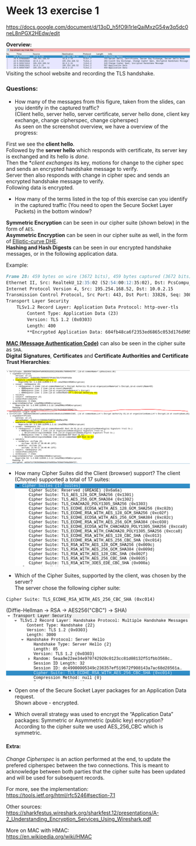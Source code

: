 # Week 13 exercise 1

https://docs.google.com/document/d/13oD_h5fO9i1rIeQaiMxzG54w3q5dc0neL8nPGX2HEdw/edit


**Overview:**
![](images/Overview.PNG)  
Visiting the school website and recording the TLS handshake.  

### Questions: 

- How many of the messages from this figure, taken from the slides, can you identify in the captured traffic?  
(Client hello, server hello, server certificate, server hello done, client key exchange, change cipherspec, change cipherspec)  
As seen on the screenshot overview, we have a overview of the progress:  

First we see the **client hello**.  
Followed by the **server hello** which responds with certificate, its server key is exchanged and its hello is *done*.  
Then the  **client exchanges* its key, motions for change to the cipher spec and sends an encrypted handshake message to verify.   
Server then also responds with change in cipher spec and sends an encrypted handshake message to verify.  
Following data is encrypted.


- How many of the terms listed in the top of this exercise can you identify in the captured traffic (You need to open the Secure Socket Layer Packets) in the bottom window?

**Symmetric Encryption** can be seen in our cipher suite (shown below) in the form of `AES`.  
**Asymmetric Encryption** can be seen in our cipher suite as well, in the form of [Elliptic-curve DHE](https://en.wikipedia.org/wiki/Elliptic-curve_Diffie%E2%80%93Hellman).  
**Hashing and Hash Digests** can be seen in our encrypted handshake messages, or in the following application data.  

Example: 
```md
Frame 28: 459 bytes on wire (3672 bits), 459 bytes captured (3672 bits) on interface eth0, id 0
Ethernet II, Src: RealtekU_12:35:02 (52:54:00:12:35:02), Dst: PcsCompu_1f:30:76 (08:00:27:1f:30:76)
Internet Protocol Version 4, Src: 195.254.168.52, Dst: 10.0.2.15
Transmission Control Protocol, Src Port: 443, Dst Port: 33826, Seq: 3081, Ack: 1201, Len: 405
Transport Layer Security
    TLSv1.2 Record Layer: Application Data Protocol: http-over-tls
        Content Type: Application Data (23)
        Version: TLS 1.2 (0x0303)
        Length: 400
        **Encrypted Application Data: 604fb48ca6f2353ed6865c053d176d905f404a09d6dcd1d9…**

```  
**[MAC (Message Authentication Code)](https://www.zytrax.com/tech/survival/encryption.html#mac)**  can also be seen in the cipher suite as `SHA`.  
**Digital Signatures**, **Certificates** and **Certificate Authorities and Certificate Trust Hierarchies**:  

![](images/Signatures.PNG)  




- How many Cipher Suites did the Client (browser) support?
The client (Chrome) supported a total of 17 suites:  
![](images/CipherSuites.PNG)  

- Which of the Cipher Suites, supported by the client, was chosen by the server?  
The server chose the following cipher suite:  
```
Cipher Suite: TLS_ECDHE_RSA_WITH_AES_256_CBC_SHA (0xc014)
```  
(Diffie-Hellman -> RSA -> AES256("CBC") -> SHA)  
![](images/ChosenCipherSuite.PNG)  

- Open one of the Secure Socket Layer packages for an Application Data request.  
Shown above - encrypted.

- Which overall strategy was used to encrypt the “Application Data” packages: Symmetric or Asymmetric (public key) encryption?  
According to the cipher suite we used AES_256_CBC which is symmetric.  

#### Extra:

*Change Cipherspec* is an action performed at the end, to update the prefered cipherspec between the two connections. This is meant to acknowledge between both parties that the cipher suite has been updated and will be used for subsequent records.

For more, see the implementation: https://tools.ietf.org/html/rfc5246#section-7.1

Other sources:  
https://sharkfestus.wireshark.org/sharkfest.12/presentations/A-2_Understanding_Encryption_Services_Using_Wireshark.pdf

More on MAC with HMAC:  
https://en.wikipedia.org/wiki/HMAC
